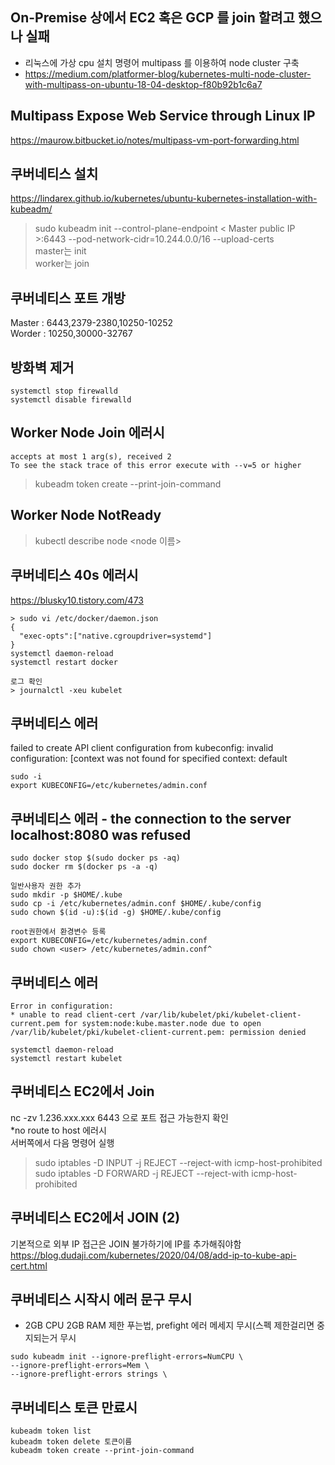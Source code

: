 ## On-Premise 상에서 EC2 혹은 GCP 를 join 할려고 했으나 실패  
- 리눅스에 가상 cpu 설치 명령어 multipass 를 이용하여 node cluster 구축  
- https://medium.com/platformer-blog/kubernetes-multi-node-cluster-with-multipass-on-ubuntu-18-04-desktop-f80b92b1c6a7  

## Multipass Expose Web Service through Linux IP  
https://maurow.bitbucket.io/notes/multipass-vm-port-forwarding.html  

## 쿠버네티스 설치  
https://lindarex.github.io/kubernetes/ubuntu-kubernetes-installation-with-kubeadm/    
> sudo kubeadm init --control-plane-endpoint < Master public IP >:6443 --pod-network-cidr=10.244.0.0/16 --upload-certs   
master는 init  
worker는 join  

## 쿠버네티스 포트 개방  
Master : 6443,2379-2380,10250-10252  
Worder : 10250,30000-32767  

## 방화벽 제거  
```
systemctl stop firewalld  
systemctl disable firewalld  
```

## Worker Node Join 에러시
```
accepts at most 1 arg(s), received 2
To see the stack trace of this error execute with --v=5 or higher
```
> kubeadm token create --print-join-command

## Worker Node NotReady  
> kubectl describe node <node 이름>

## 쿠버네티스 40s 에러시  
https://blusky10.tistory.com/473  
```
> sudo vi /etc/docker/daemon.json
{
  "exec-opts":["native.cgroupdriver=systemd"]
}
systemctl daemon-reload
systemctl restart docker

로그 확인
> journalctl -xeu kubelet
```

## 쿠버네티스 에러  
failed to create API client configuration from kubeconfig: invalid configuration: [context was not found for specified context: default  
```
sudo -i
export KUBECONFIG=/etc/kubernetes/admin.conf
```

## 쿠버네티스 에러 - the connection to the server localhost:8080 was refused
```
sudo docker stop $(sudo docker ps -aq)
sudo docker rm $(docker ps -a -q) 

일반사용자 권한 추가
sudo mkdir -p $HOME/.kube
sudo cp -i /etc/kubernetes/admin.conf $HOME/.kube/config
sudo chown $(id -u):$(id -g) $HOME/.kube/config

root권한에서 환경변수 등록
export KUBECONFIG=/etc/kubernetes/admin.conf
sudo chown <user> /etc/kubernetes/admin.conf^
```

## 쿠버네티스 에러   
```
Error in configuration: 
* unable to read client-cert /var/lib/kubelet/pki/kubelet-client-current.pem for system:node:kube.master.node due to open /var/lib/kubelet/pki/kubelet-client-current.pem: permission denied
```
```
systemctl daemon-reload
systemctl restart kubelet
```

## 쿠버네티스 EC2에서 Join
nc -zv 1.236.xxx.xxx 6443 으로 포트 접근 가능한지 확인  
*no route to host 에러시  
서버쪽에서 다음 명령어 실행  
> sudo iptables -D  INPUT -j REJECT --reject-with icmp-host-prohibited  
> sudo iptables -D  FORWARD -j REJECT --reject-with icmp-host-prohibited  

## 쿠버네티스 EC2에서 JOIN (2)
기본적으로 외부 IP 접근은 JOIN 불가하기에 IP를 추가해줘야함  
https://blog.dudaji.com/kubernetes/2020/04/08/add-ip-to-kube-api-cert.html



## 쿠버네티스 시작시 에러 문구 무시  
- 2GB CPU 2GB RAM 제한 푸는법, prefight 에러 메세지 무시(스펙 제한걸리면 중지되는거 무시  
```
sudo kubeadm init --ignore-preflight-errors=NumCPU \
--ignore-preflight-errors=Mem \
--ignore-preflight-errors strings \
```

## 쿠버네티스 토큰 만료시  
```
kubeadm token list
kubeadm token delete 토큰이름
kubeadm token create --print-join-command
```
